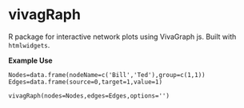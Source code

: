 vivagRaph
=========

R package for interactive network plots using VivaGraph js. Built with `htmlwidgets`.  

**Example Use**

```
Nodes=data.frame(nodeName=c('Bill','Ted'),group=c(1,1))
Edges=data.frame(source=0,target=1,value=1)

vivagRaph(nodes=Nodes,edges=Edges,options='')
```
